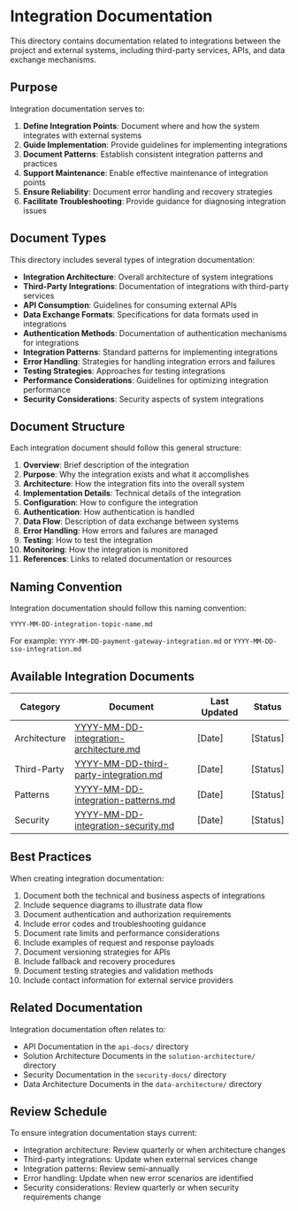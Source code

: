 # Integration Documentation

This directory contains documentation related to integrations between the project and external systems, including third-party services, APIs, and data exchange mechanisms.

## Purpose

Integration documentation serves to:

1. **Define Integration Points**: Document where and how the system integrates with external systems
2. **Guide Implementation**: Provide guidelines for implementing integrations
3. **Document Patterns**: Establish consistent integration patterns and practices
4. **Support Maintenance**: Enable effective maintenance of integration points
5. **Ensure Reliability**: Document error handling and recovery strategies
6. **Facilitate Troubleshooting**: Provide guidance for diagnosing integration issues

## Document Types

This directory includes several types of integration documentation:

- **Integration Architecture**: Overall architecture of system integrations
- **Third-Party Integrations**: Documentation of integrations with third-party services
- **API Consumption**: Guidelines for consuming external APIs
- **Data Exchange Formats**: Specifications for data formats used in integrations
- **Authentication Methods**: Documentation of authentication mechanisms for integrations
- **Integration Patterns**: Standard patterns for implementing integrations
- **Error Handling**: Strategies for handling integration errors and failures
- **Testing Strategies**: Approaches for testing integrations
- **Performance Considerations**: Guidelines for optimizing integration performance
- **Security Considerations**: Security aspects of system integrations

## Document Structure

Each integration document should follow this general structure:

1. **Overview**: Brief description of the integration
2. **Purpose**: Why the integration exists and what it accomplishes
3. **Architecture**: How the integration fits into the overall system
4. **Implementation Details**: Technical details of the integration
5. **Configuration**: How to configure the integration
6. **Authentication**: How authentication is handled
7. **Data Flow**: Description of data exchange between systems
8. **Error Handling**: How errors and failures are managed
9. **Testing**: How to test the integration
10. **Monitoring**: How the integration is monitored
11. **References**: Links to related documentation or resources

## Naming Convention

Integration documentation should follow this naming convention:

```
YYYY-MM-DD-integration-topic-name.md
```

For example: `YYYY-MM-DD-payment-gateway-integration.md` or `YYYY-MM-DD-sso-integration.md`

## Available Integration Documents

| Category | Document | Last Updated | Status |
|----------|----------|-------------|--------|
| Architecture | [YYYY-MM-DD-integration-architecture.md](./YYYY-MM-DD-integration-architecture.md) | [Date] | [Status] |
| Third-Party | [YYYY-MM-DD-third-party-integration.md](./YYYY-MM-DD-third-party-integration.md) | [Date] | [Status] |
| Patterns | [YYYY-MM-DD-integration-patterns.md](./YYYY-MM-DD-integration-patterns.md) | [Date] | [Status] |
| Security | [YYYY-MM-DD-integration-security.md](./YYYY-MM-DD-integration-security.md) | [Date] | [Status] |

## Best Practices

When creating integration documentation:

1. Document both the technical and business aspects of integrations
2. Include sequence diagrams to illustrate data flow
3. Document authentication and authorization requirements
4. Include error codes and troubleshooting guidance
5. Document rate limits and performance considerations
6. Include examples of request and response payloads
7. Document versioning strategies for APIs
8. Include fallback and recovery procedures
9. Document testing strategies and validation methods
10. Include contact information for external service providers

## Related Documentation

Integration documentation often relates to:
- API Documentation in the `api-docs/` directory
- Solution Architecture Documents in the `solution-architecture/` directory
- Security Documentation in the `security-docs/` directory
- Data Architecture Documents in the `data-architecture/` directory

## Review Schedule

To ensure integration documentation stays current:

- Integration architecture: Review quarterly or when architecture changes
- Third-party integrations: Update when external services change
- Integration patterns: Review semi-annually
- Error handling: Update when new error scenarios are identified
- Security considerations: Review quarterly or when security requirements change 
